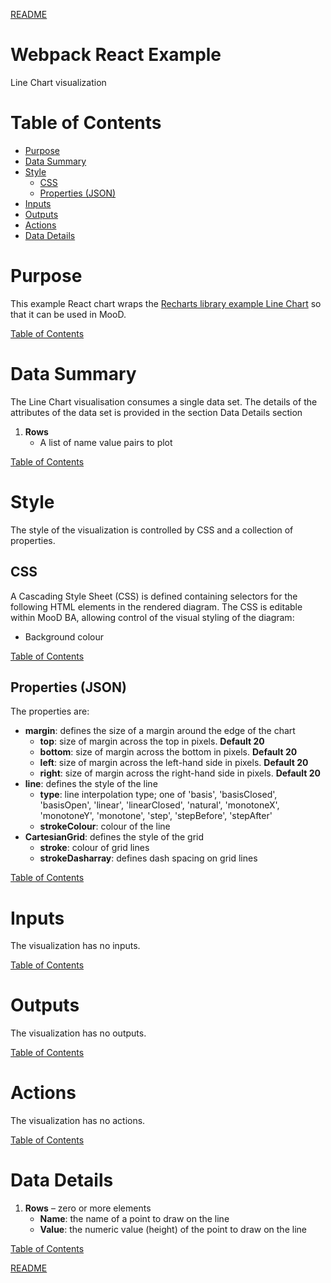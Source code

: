 [README](../../README.md)

# Webpack React Example

Line Chart visualization

# Table of Contents

*   [Purpose](#purpose)
*   [Data Summary](#data-summary)
*   [Style](#style)
    * [CSS](#css)
    * [Properties (JSON)](#properties-json)
*   [Inputs](#inputs)
*   [Outputs](#outputs)
*   [Actions](#actions)
*   [Data Details](#data-details)

# Purpose
This example React chart wraps the [Recharts library example Line Chart](http://recharts.org/en-US/guide/getting-started) so that it can be used in MooD.

[Table of Contents](#table-of-contents)

# Data Summary

The Line Chart visualisation consumes a single data set. The details of the attributes of the data set is provided in the section Data Details section
1.	__Rows__
    * A list of name value pairs to plot

[Table of Contents](#table-of-contents)

# Style

The style of the visualization is controlled by CSS and a collection of properties.

## CSS

A Cascading Style Sheet (CSS) is defined containing selectors for the following HTML elements in the rendered diagram. The CSS is editable within MooD BA, allowing control of the visual styling of the diagram:

*	Background colour

[Table of Contents](#table-of-contents)

## Properties (JSON)

The properties are:

*	__margin__: defines the size of a margin around the edge of the chart
    *	__top__: size of margin across the top in pixels. __Default 20__
    *	__bottom__: size of margin across the bottom in pixels. __Default 20__
    *	__left__: size of margin across the left-hand side in pixels. __Default 20__
    *	__right__: size of margin across the right-hand side in pixels. __Default 20__
*   __line__: defines the style of the line
    *   __type__: line interpolation type; one of 'basis', 'basisClosed', 'basisOpen', 'linear', 'linearClosed', 'natural', 'monotoneX', 'monotoneY', 'monotone', 'step', 'stepBefore', 'stepAfter'
    *   __strokeColour__: colour of the line
*   __CartesianGrid__: defines the style of the grid
    *   __stroke__: colour of grid lines
    *   __strokeDasharray__: defines dash spacing on grid lines


[Table of Contents](#table-of-contents)


# Inputs

The visualization has no inputs.

[Table of Contents](#table-of-contents)

# Outputs

The visualization has no outputs.

[Table of Contents](#table-of-contents)

# Actions

The visualization has no actions.

[Table of Contents](#table-of-contents)

# Data Details

1.	__Rows__ – zero or more elements
    * __Name__: the name of a point to draw on the line
    * __Value__: the numeric value (height) of the point to draw on the line

[Table of Contents](#table-of-contents)

[README](../../README.md)

